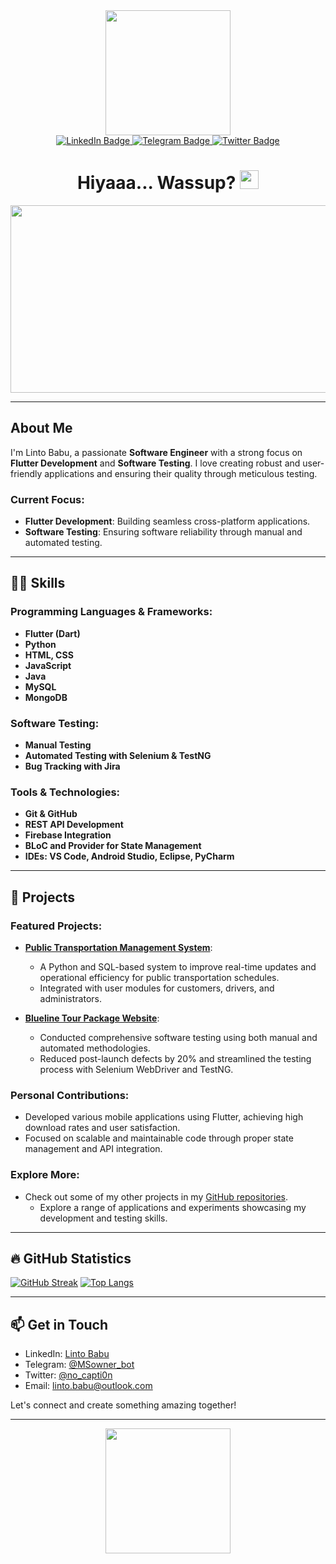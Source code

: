 <div id="header" align="center">
  <img src="https://media.giphy.com/media/bAQH7WXKqtIBrPs7sR/giphy.gif" width="200"/>
  <div id="badges">
    <a href="https://www.linkedin.com/in/linto-babu-b93673237/">
      <img src="https://img.shields.io/badge/LinkedIn-blue?style=for-the-badge&logo=linkedin&logoColor=white" alt="LinkedIn Badge"/>
    </a>
    <a href="https://t.me/MSowner_bot">
      <img src="https://img.shields.io/badge/Telegram-red?style=for-the-badge&logo=telegram&logoColor=white" alt="Telegram Badge"/>
    </a>
    <a href="https://twitter.com/no_capti0n">
      <img src="https://img.shields.io/badge/Twitter-blue?style=for-the-badge&logo=twitter&logoColor=white" alt="Twitter Badge"/>
    </a>
  </div>
  <img src="https://komarev.com/ghpvc/?username=time2strikeback&style=flat-square&color=blue" alt=""/>
  <h1>
    Hiyaaa... Wassup?
    <img src="https://media.giphy.com/media/hvRJCLFzcasrR4ia7z/giphy.gif" width="30px"/>
  </h1>
</div>

<div align="center">
  <img src="https://media.giphy.com/media/TqiwHbFBaZ4ti/giphy.gif" width="600" height="300"/>
</div>

---

## About Me

I'm Linto Babu, a passionate **Software Engineer** with a strong focus on **Flutter Development** and **Software Testing**. I love creating robust and user-friendly applications and ensuring their quality through meticulous testing.

### Current Focus:
- **Flutter Development**: Building seamless cross-platform applications.
- **Software Testing**: Ensuring software reliability through manual and automated testing.

---

## :man_technologist: Skills

### Programming Languages & Frameworks:
- **Flutter (Dart)**
- **Python**
- **HTML, CSS**
- **JavaScript**
- **Java**
- **MySQL**
- **MongoDB**

### Software Testing:
- **Manual Testing**
- **Automated Testing with Selenium & TestNG**
- **Bug Tracking with Jira**

### Tools & Technologies:
- **Git & GitHub**
- **REST API Development**
- **Firebase Integration**
- **BLoC and Provider for State Management**
- **IDEs: VS Code, Android Studio, Eclipse, PyCharm**

---

## :seedling: Projects

### Featured Projects:
- **[Public Transportation Management System](#)**:
  - A Python and SQL-based system to improve real-time updates and operational efficiency for public transportation schedules.
  - Integrated with user modules for customers, drivers, and administrators.

- **[Blueline Tour Package Website](#)**:
  - Conducted comprehensive software testing using both manual and automated methodologies.
  - Reduced post-launch defects by 20% and streamlined the testing process with Selenium WebDriver and TestNG.

### Personal Contributions:
- Developed various mobile applications using Flutter, achieving high download rates and user satisfaction.
- Focused on scalable and maintainable code through proper state management and API integration.

### Explore More:
- Check out some of my other projects in my [GitHub repositories](https://github.com/time2strikeback?tab=repositories).
  - Explore a range of applications and experiments showcasing my development and testing skills.

---

## :fire: GitHub Statistics

[![GitHub Streak](https://github-readme-streak-stats.herokuapp.com?user=time2strikeback&theme=highcontrast&date_format=M%20j%5B%2C%20Y%5D)](https://git.io/streak-stats)
[![Top Langs](https://github-readme-stats.vercel.app/api/top-langs/?username=time2strikeback&layout=compact&theme=vision-friendly-dark)](https://github.com/anuraghazra/github-readme-stats)

---

## :mailbox: Get in Touch

- LinkedIn: [Linto Babu](https://www.linkedin.com/in/linto-babu-b93673237/)
- Telegram: [@MSowner_bot](https://t.me/MSowner_bot)
- Twitter: [@no_capti0n](https://twitter.com/no_capti0n)
- Email: linto.babu@outlook.com

Let's connect and create something amazing together!

---

<div align="center">
  <img src="https://media.giphy.com/media/WUlplcMpOCEmTGBtBW/giphy.gif" width="200" height="200"/>
</div>
